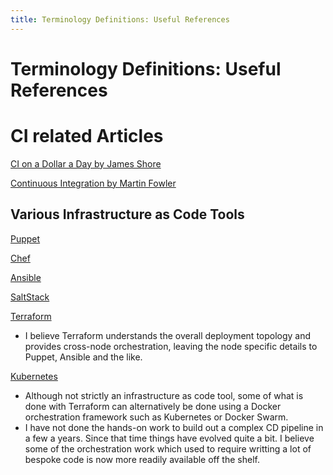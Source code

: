 ```yaml
---
title: Terminology Definitions: Useful References
---
```


# Terminology Definitions: Useful References

# CI related Articles

[CI on a Dollar a Day by James Shore](http://www.jamesshore.com/Blog/Continuous-Integration-on-a-Dollar-a-Day.html)

[Continuous Integration by Martin Fowler](http://www.martinfowler.com/articles/continuousIntegration.html)


## Various Infrastructure as Code Tools

[Puppet](https://puppet.com/)

[Chef](https://www.chef.io/chef/)

[Ansible](https://www.ansible.com/)

[SaltStack](https://saltstack.com/)

[Terraform](https://www.terraform.io/intro/vs/index.html)
+ I believe Terraform understands the overall deployment topology and provides cross-node orchestration, leaving the node specific details to Puppet, Ansible and the like.

[Kubernetes](https://kubernetes.io/)
+ Although not strictly an infrastructure as code tool, some of what is done with Terraform can alternatively be done using a Docker orchestration framework such as Kubernetes or Docker Swarm.
+ I have not done the hands-on work to build out a complex CD pipeline in a few a years. Since that time things have evolved quite a bit. I believe some of the orchestration work which used to require writting a lot of bespoke code is now more readily available off the shelf.  
